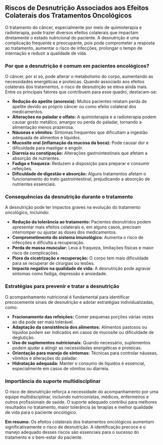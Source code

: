 
## Riscos de Desnutrição Associados aos Efeitos Colaterais dos Tratamentos Oncológicos

O tratamento do câncer, especialmente por meio de quimioterapia e radioterapia, pode trazer diversos efeitos colaterais que impactam diretamente o estado nutricional do paciente. A desnutrição é uma complicação frequente e preocupante, pois pode comprometer a resposta ao tratamento, aumentar o risco de infecções, prolongar o tempo de internação e reduzir a qualidade de vida.

### Por que a desnutrição é comum em pacientes oncológicos?

O câncer, por si só, pode alterar o metabolismo do corpo, aumentando as necessidades energéticas e proteicas. Quando associado aos efeitos colaterais dos tratamentos, o risco de desnutrição se eleva ainda mais. Entre os principais fatores que contribuem para esse quadro, destacam-se:

- **Redução do apetite (anorexia):** Muitos pacientes relatam perda de apetite devido ao próprio câncer ou como efeito colateral dos medicamentos.
- **Alterações no paladar e olfato:** A quimioterapia e a radioterapia podem causar gosto metálico, amargor ou perda do paladar, tornando a alimentação menos prazerosa.
- **Náuseas e vômitos:** Sintomas frequentes que dificultam a ingestão adequada de alimentos e líquidos.
- **Mucosite oral (inflamação da mucosa da boca):** Pode causar dor e dificuldade para mastigar e engolir.
- **Diarreia ou constipação:** Alterações gastrointestinais que afetam a absorção de nutrientes.
- **Fadiga e fraqueza:** Reduzem a disposição para preparar e consumir refeições.
- **Dificuldade de digestão e absorção:** Alguns tratamentos afetam o funcionamento do trato gastrointestinal, prejudicando a absorção de nutrientes essenciais.

### Consequências da desnutrição durante o tratamento

A desnutrição pode ter impactos graves na evolução do tratamento oncológico, incluindo:

- **Redução da tolerância ao tratamento:** Pacientes desnutridos podem apresentar mais efeitos colaterais e, em alguns casos, precisam interromper ou ajustar as doses dos medicamentos.
- **Comprometimento do sistema imunológico:** Aumenta o risco de infecções e dificulta a recuperação.
- **Perda de massa muscular:** Leva à fraqueza, limitações físicas e maior risco de complicações.
- **Piora da cicatrização e recuperação:** O corpo tem mais dificuldade para se recuperar de cirurgias ou lesões.
- **Impacto negativo na qualidade de vida:** A desnutrição pode agravar sintomas como fadiga, depressão e ansiedade.

### Estratégias para prevenir e tratar a desnutrição

O acompanhamento nutricional é fundamental para identificar precocemente sinais de desnutrição e adotar estratégias individualizadas, como:

- **Fracionamento das refeições:** Comer pequenas porções várias vezes ao dia pode ser mais tolerável.
- **Adaptação da consistência dos alimentos:** Alimentos pastosos ou líquidos podem ser indicados em casos de mucosite ou dificuldade de deglutição.
- **Uso de suplementos nutricionais:** Quando necessário, suplementos podem ajudar a atingir as necessidades energéticas e proteicas.
- **Orientação para manejo de sintomas:** Técnicas para controlar náuseas, vômitos e alterações do paladar.
- **Hidratação adequada:** Manter o consumo de líquidos é essencial, especialmente em casos de vômitos ou diarreia.

### Importância do suporte multidisciplinar

O risco de desnutrição reforça a necessidade do acompanhamento por uma equipe multidisciplinar, incluindo nutricionistas, médicos, enfermeiros e outros profissionais de saúde. O suporte adequado contribui para melhores resultados no tratamento, maior tolerância às terapias e melhor qualidade de vida para o paciente oncológico.

**Em resumo:** Os efeitos colaterais dos tratamentos oncológicos aumentam significativamente o risco de desnutrição. A identificação precoce e o manejo adequado desses riscos são essenciais para o sucesso do tratamento e o bem-estar do paciente.
```
